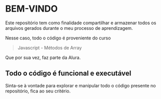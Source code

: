 # BEM-VINDO 


Este repositório tem como finalidade compartilhar e armazenar todos os arquivos gerados durante o meu processo de aprendizagem.

Nesse caso, todo o código é proveniente do curso

> Javascript - Métodos de Array

Que por sua vez, faz parte da Alura.

## Todo o código é funcional e executável

Sinta-se à vontade para explorar e manipular todo o código presente no repositório, fica ao seu critério.
